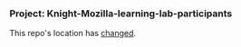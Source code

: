 ### Project: Knight-Mozilla-learning-lab-participants

This repo's location has [changed](https://github.com/chrislkeller/projects.chrislkeller.com/tree/master/projects/Knight-Mozilla-learning-lab-participants).
